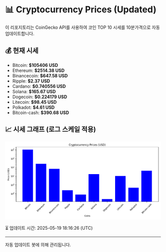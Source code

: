 
# 📊 Cryptocurrency Prices (Updated)

이 리포지토리는 CoinGecko API를 사용하여 코인 TOP 10 시세를 10분가격으로 자동 업데이트합니다.

## 💰 현재 시세
- Bitcoin: **$105406 USD**
- Ethereum: **$2514.38 USD**
- Binancecoin: **$647.58 USD**
- Ripple: **$2.37 USD**
- Cardano: **$0.740556 USD**
- Solana: **$165.67 USD**
- Dogecoin: **$0.224179 USD**
- Litecoin: **$98.45 USD**
- Polkadot: **$4.61 USD**
- Bitcoin-cash: **$390.68 USD**

## 📈 시세 그래프 (로그 스케일 적용)
![Crypto Prices](crypto_prices.png)

⏳ 업데이트 시간: 2025-05-19 18:16:26 (UTC)

---
자동 업데이트 봇에 의해 관리됩니다.
